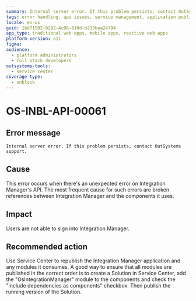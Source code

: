 ```yaml
---
summary: Internal server error. If this problem persists, contact OutSystems support.
tags: error handling, api issues, service management, application publishing, dependency management
locale: en-us
guid: 1bd71502-9292-4c96-810d-b233baa24794
app_type: traditional web apps, mobile apps, reactive web apps
platform-version: o11
figma:
audience:
  - platform administrators
  - full stack developers
outsystems-tools:
  - service center
coverage-type:
  - unblock
---
```


# OS-INBL-API-00061

## Error message

`Internal server error. If this problem persists, contact OutSystems support.`

## Cause

This error occurs when there's an unexpected error on Integration Manager's API.
The most frequent cause for such errors are broken references between Integration Manager and the components it uses.

## Impact

Users are not able to sign into Integration Manager.

## Recommended action

Use Service Center to republish the Integration Manager application and any modules it consumes. A good way to ensure that all modules are published in the correct order is to create a Solution in Service Center, add the "OsIntegrationManager" module to the components and check the "include dependencies as components" checkbox. Then publish the running version of the Solution.
